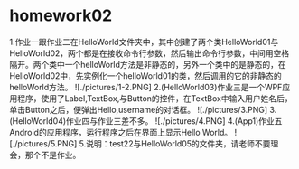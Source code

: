 # homework02
1.作业一跟作业二在HelloWorld文件夹中，其中创建了两个类HelloWorld01与HelloWorld02，两个都是在接收命令行参数，然后输出命令行参数，中间用空格隔开。两个类中一个helloWorld方法是非静态的，另外一个类中的是静态的，在HelloWorld02中，先实例化一个helloWorld01的类，然后调用的它的非静态的helloWorld方法。
![./pictures/1-2.PNG]
2.(HelloWorld03)作业三是一个WPF应用程序，使用了Label,TextBox,与Button的控件，在TextBox中输入用户姓名后，单击Button之后，便弹出Hello,username的对话框。
![./pictures/3.PNG]
3.(HelloWorld04)作业四与作业三差不多。
![./pictures/4.PNG]
4.(App1)作业五Android的应用程序，运行程序之后在界面上显示Hello World。
![./pictures/5.PNG]
5.说明：test22与HelloWorld05的文件夹，请老师不要理会，那个不是作业。
